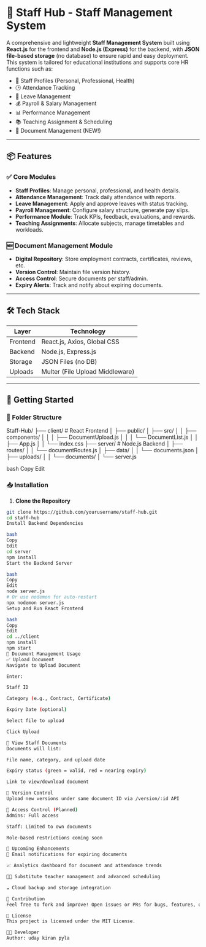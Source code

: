 
# 📘 Staff Hub - Staff Management System

A comprehensive and lightweight **Staff Management System** built using **React.js** for the frontend and **Node.js (Express)** for the backend, with **JSON file-based storage** (no database) to ensure rapid and easy deployment. This system is tailored for educational institutions and supports core HR functions such as:

- 👤 Staff Profiles (Personal, Professional, Health)
- 🕒 Attendance Tracking
- 📝 Leave Management
- 💰 Payroll & Salary Management
- 📊 Performance Management
- 📚 Teaching Assignment & Scheduling
- 📂 Document Management (NEW!)

---

## 📦 Features

### ✅ Core Modules
- **Staff Profiles**: Manage personal, professional, and health details.
- **Attendance Management**: Track daily attendance with reports.
- **Leave Management**: Apply and approve leaves with status tracking.
- **Payroll Management**: Configure salary structure, generate pay slips.
- **Performance Module**: Track KPIs, feedback, evaluations, and rewards.
- **Teaching Assignments**: Allocate subjects, manage timetables and workloads.

### 🆕 Document Management Module
- **Digital Repository**: Store employment contracts, certificates, reviews, etc.
- **Version Control**: Maintain file version history.
- **Access Control**: Secure documents per staff/admin.
- **Expiry Alerts**: Track and notify about expiring documents.

---

## 🛠️ Tech Stack

| Layer       | Technology         |
|-------------|--------------------|
| Frontend    | React.js, Axios, Global CSS |
| Backend     | Node.js, Express.js |
| Storage     | JSON Files (no DB) |
| Uploads     | Multer (File Upload Middleware) |

---

## 🚀 Getting Started

### 📁 Folder Structure

Staff-Hub/ ├── client/ # React Frontend │ ├── public/ │ ├── src/ │ │ ├── components/ │ │ │ ├── DocumentUpload.js │ │ │ └── DocumentList.js │ │ ├── App.js │ │ └── index.css ├── server/ # Node.js Backend │ ├── routes/ │ │ └── documentRoutes.js │ ├── data/ │ │ └── documents.json │ ├── uploads/ │ │ └── documents/ │ └── server.js

bash
Copy
Edit

### 📥 Installation

1. **Clone the Repository**

```bash
git clone https://github.com/yourusername/staff-hub.git
cd staff-hub
Install Backend Dependencies

bash
Copy
Edit
cd server
npm install
Start the Backend Server

bash
Copy
Edit
node server.js
# Or use nodemon for auto-restart
npx nodemon server.js
Setup and Run React Frontend

bash
Copy
Edit
cd ../client
npm install
npm start
📂 Document Management Usage
✅ Upload Document
Navigate to Upload Document

Enter:

Staff ID

Category (e.g., Contract, Certificate)

Expiry Date (optional)

Select file to upload

Click Upload

📃 View Staff Documents
Documents will list:

File name, category, and upload date

Expiry status (green = valid, red = nearing expiry)

Link to view/download document

🔁 Version Control
Upload new versions under same document ID via /version/:id API

🔐 Access Control (Planned)
Admins: Full access

Staff: Limited to own documents

Role-based restrictions coming soon

📅 Upcoming Enhancements
📧 Email notifications for expiring documents

📈 Analytics dashboard for document and attendance trends

🧑‍🏫 Substitute teacher management and advanced scheduling

☁️ Cloud backup and storage integration

🤝 Contribution
Feel free to fork and improve! Open issues or PRs for bugs, features, or ideas.

📃 License
This project is licensed under the MIT License.

👨‍💻 Developer
Author: uday kiran pyla








